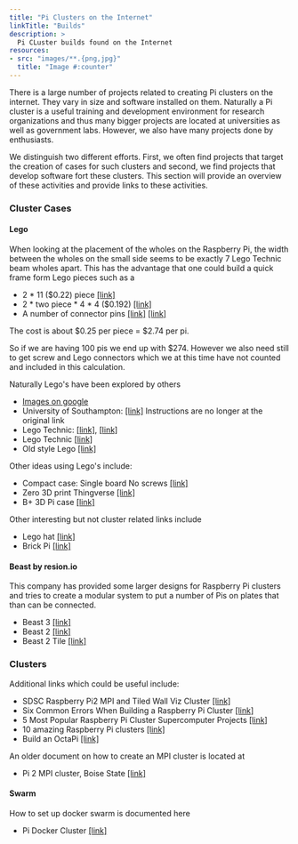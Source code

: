 ```yaml
---
title: "Pi Clusters on the Internet"
linkTitle: "Builds"
description: >
  Pi CLuster builds found on the Internet
resources:
- src: "images/**.{png,jpg}"
  title: "Image #:counter"
---
```


There is a large number of projects related to creating Pi clusters on
the internet. They vary in size and software installed on
them. Naturally a Pi cluster is a useful training and development
environment for research organizations and thus many bigger projects
are located at universities as well as government labs. However, we
also have many projects done by enthusiasts.

We distinguish two different efforts. First, we often find projects
that target the creation of cases for such clusters and second, we
find projects that develop software fort these clusters.  This section
will provide an overview of these activities and provide links to
these activities.


### Cluster Cases

#### Lego

When looking at the placement of the wholes on the Raspberry Pi, the
width between the wholes on the small side seems to be exactly 7 Lego
Technic beam wholes apart. This has the advantage that one could
build a quick frame form Lego pieces such as a

- 2 * 11 ($0.22) piece [[link]](https://www.brickowl.com/catalog/lego-beam-11-32525-64290)
- 2 * two piece * 4 * 4 ($0.192) [[link]](https://www.brickowl.com/catalog/lego-beam-2-43857)
- A number of connector pins
  [[link]](https://www.brickowl.com/catalog/lego-technic-pin-with-lengthwise-friction-ridges-and-center-slots-2780)
  [[link]](https://www.brickowl.com/catalog/lego-long-pin-with-friction-6558)

The cost is about $0.25 per piece = $2.74 per pi.

So if we are having 100 pis we end up with $274. However
we also need still to get screw and Lego connectors which we at this
time have not counted and included in this calculation.


Naturally Lego's have been explored by others

* [Images on google](https://www.google.com/search?q=raspberry+pi+case+lego+technic&rlz=1C5CHFA_enUS727US727&tbm=isch&tbo=u&source=univ&sa=X&ved=0ahUKEwjYwYbni6vbAhWJy4MKHaiiCmYQsAQIMw&biw=1648&bih=883)
* University of Southampton:
  [[link]](https://www.theregister.co.uk/2012/09/12/raspberry_pi_supercomputer/)
  Instructions are no longer at the original link
* Lego Technic:
  [[link]](https://www.reddit.com/r/raspberry_pi/comments/39kwjc/pidra_my_7_headed_rpi_cluster_with_99_lego/),
  [[link]](https://imgur.com/a/rYybo)
* Lego Technic [[link]](https://www.flickr.com/photos/fotero/7954299054/)
* Old style Lego [[link]](https://www.uweziegenhagen.de/?p=3155)


Other ideas using Lego's include:

* Compact case: Single board No screws [[link]](https://www.youtube.com/watch?v=UYY72a6wWqs)
* Zero 3D print Thingverse [[link]](https://www.thingiverse.com/thing:1427245)
* B+ 3D Pi case [[link]](https://www.thingiverse.com/thing:1007347)

Other interesting but not cluster related links include

* Lego hat [[link]](https://www.elektor.de/lego-rpi-board-159010-91)
* Brick Pi [[link]](https://www.dexterindustries.com/shop/brickpi-advanced-for-raspberry-pi/)

#### Beast by resion.io

This company has provided some larger designs for Raspberry Pi clusters
and tries to create a modular system to put a number of Pis on plates
that than can be connected.

* Beast 3 [[link]](https://www.youtube.com/watch?v=A5VsfcnfeR0)
* Beast 2 [[link]](https://resin.io/blog/the-evolution-of-the-beast-continues/?utm_content=buffer11bf2&utm_medium=social&utm_source=facebook.com&utm_campaign=buffer)
* Beast 2 Tile [[link]](https://resin.io/blog/good-better-beast-week-2/)


### Clusters


Additional links which could be useful include:

* SDSC Raspberry Pi2 MPI and Tiled Wall Viz Cluster [[link]](https://github.com/sdsc/sandbox-cluster-guide)
* Six Common Errors When Building a Raspberry Pi Cluster [[link]](https://thenewstack.io/6-common-errors-when-building-a-raspberry-pi-cluster/)
* 5 Most Popular Raspberry Pi Cluster Supercomputer Projects [[link]](http://www.mindkits.co.nz/blog/5-Most-Popular-Raspberry-Pi-Cluster-Supercomputer-Projects)
* 10 amazing Raspberry Pi clusters [[link]](https://www.networkworld.com/article/3156748/computers/10-amazing-raspberry-pi-clusters.html)
* Build an OctaPi [[link]](https://projects.raspberrypi.org/en/projects/build-an-octapi)

An older document on how to create an MPI cluster is located at

* Pi 2 MPI cluster, Boise State [[link]](http://coen.boisestate.edu/ece/files/2013/05/Creating.a.Raspberry.Pi-Based.Beowulf.Cluster_v2.pdf)

#### Swarm

How to set up docker swarm is documented here

* Pi Docker Cluster [[link]](https://medium.com/@bossjones/how-i-setup-a-raspberry-pi-3-cluster-using-the-new-docker-swarm-mode-in-29-minutes-aa0e4f3b1768)
